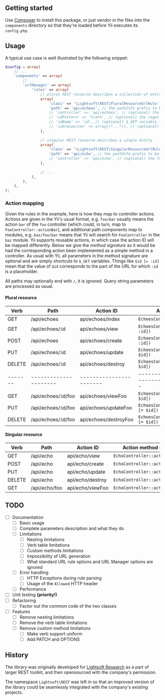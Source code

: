 ## Getting started

Use [Composer](https://getcomposer.org) to install this package, or just vendor in the files into the `components` directory so that they're loaded before Yii executes its `config.php`.

## Usage

A typical use case is well illustrated by the following snippet:

```php
$config = array(
    // ...
    'components' => array(
        // ...
        'urlManager' => array(
            'rules' => array(
                // plural REST resource describes a collection of entities
                array(
                    'class' => '\Lightsoft\REST\PluralResourceUrlRule',
                    'path' => 'api/echoes', // the pathInfo prefix to be captured
                    // 'controller' => 'api/echoes', // (optional) the full ID of the controller to handle the route, path by default
                    // 'idPattern' => '%\d+%', // (optional) the regex pattern of the entity ID, \d+ by default
                    // 'idName' => 'id', // (optional) $_GET variable to hold the entity ID
                    // 'subresources' => array(/*...*/), // (optional) subresources, PluralResourceUrlRule instances only
                ),
                
                // singular REST resource describes a single entity
                array(
                    'class' => '\Lightsoft\REST\SingularResourceUrlRule',
                    'path' => 'api/echo', // the pathInfo prefix to be captured
                    // 'controller' => 'api/echo', // (optional) the full ID of the controller to handle the route, path by default
                ),
                
                // ...
            ),
        ),
    ),
);
```

### Action mapping

Given the rules in the example, here is how they map to controller actions. Actions are given in the Yii's usual format, e.g. `foo/bar` usually means the action `bar` of the `foo` controller (which could, in turn, map to `FooController::actionBar`), and additional path components map to modules, e.g. `baz/foo/bar` means that Yii will search for `FooController` in the `baz` module. Yii supports reusable actions, in which case the action ID will be mapped differently. Below we give the *method signature* as it would be had the corresponding action been implemented as a simple method in a controller. As usual with Yii, all parameters in the method signature are optional and are simply shortcuts to `$_GET` variables. Things like `$id [= :id]` mean that the value of `$id` corresponds to the part of the URL for which `:id` is a placeholder.

All paths may optionally end with `/`, it is ignored. Query string parameters are processed as usual.

#### Plural resource

Verb   | Path                | Action ID             | Action method signature
-------|---------------------|-----------------------|-----------------------------------------------------------
GET    | /api/echoes         | api/echoes/index      | `EchoesController::actionIndex()`
GET    | /api/echoes/:id     | api/echoes/view       | `EchoesController::actionView($id [= :id])`
POST   | /api/echoes         | api/echoes/create     | `EchoesController::actionView($id [= :id])`
PUT    | /api/echoes/:id     | api/echoes/update     | `EchoesController::actionUpdate($id [= $id])`
DELETE | /api/echoes/:id     | api/echoes/destroy    | `EchoesController::actionDestroy($id [= $id])`
-------|---------------------|-----------------------|-----------------------------------------------------------
GET    | /api/echoes/:id/foo | api/echoes/viewFoo    | `EchoesController::actionViewFoo($id [= $id])`
PUT    | /api/echoes/:id/foo | api/echoes/updateFoo  | `EchoesController::actionUpdateFoo($id [= $id])`
DELETE | /api/echoes/:id/foo | api/echoes/destroyFoo | `EchoesController::actionDestroyFoo($id [= $id])`

#### Singular resource

Verb   | Path                | Action ID             | Action method signature
-------|---------------------|-----------------------|------------------------------------------------------------
GET    | /api/echo           | api/echo/view         | `EchoController::actionView()`
POST   | /api/echo           | api/echo/create       | `EchoController::actionCreate()`
PUT    | /api/echo           | api/echo/update       | `EchoController::actionUpdate()`
DELETE | /api/echo           | api/echo/destroy      | `EchoController::actionDestroy()`
GET    | /api/echo/foo       | api/echo/viewFoo      | `EchoController::actionViewFoo()`

## TODO

- [ ] Documentation
  - [ ] Basic usage
  - [ ] Complete parameters description and what they do
  - [ ] Limitations
    - [ ] Nesting limitations
    - [ ] Verb table limitations
    - [ ] Custom methods limitations
    - [ ] Impossibility of URL generation
    - [ ] What standard URL rule options and URL Manager options are ignored
  - [ ] Error handling
    - [ ] HTTP Exceptions during rule parsing
    - [ ] Usage of the `Allowed` HTTP header
  - [ ] Performance
- [ ] Unit testing **(priority!)**
- [ ] Refactoring
  - [ ] Factor out the common code of the two classes
- [ ] Features
  - [ ] Remove nesting limitations
  - [ ] Remove the verb table limitations
  - [ ] Remove custom method limitations
    - [ ] Make verb support uniform
    - [ ] Add PATCH and OPTIONS

## History

The library was originally developed for [Lightsoft Research](http://lightsoft.ru) as a part of larger REST toolkit, and then opensourced with the company's permission.

The namespace `Lightsoft\REST` was left in so that an improved version of the library could be seamlessly integrated with the company's existing projects.